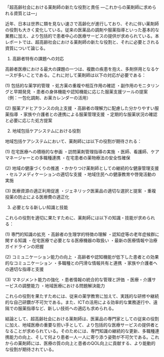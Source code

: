 「超高齢社会における薬剤師の新たな役割と責任 ―これからの薬剤師に求められる資質とは―」

近年、日本は世界に類を見ない速さで高齢化が進行しており、それに伴い薬剤師の役割も大きく変化している。従来の医薬品の調剤や服薬指導といった基本的な業務に加え、より包括的で患者中心の医療サービスの提供が求められている。本レポートでは、超高齢社会における薬剤師の新たな役割と、それに必要とされる資質について論じる。

1. 高齢者特有の課題への対応

高齢者医療における最大の課題の一つは、複数の疾患を抱え、多剤併用となるケースが多いことである。これに対して薬剤師は以下の対応が必要である：

(1) 包括的な薬学的管理
・処方薬の重複や相互作用の確認
・副作用のモニタリングと早期発見
・患者の身体機能や認知機能に応じた服薬支援ツールの提案
（例：一包化調剤、お薬カレンダーの活用）

(2) 服薬アドヒアランスの向上支援
・高齢者の理解力に配慮した分かりやすい服薬指導
・家族や介護者との連携による服薬管理支援
・定期的な服薬状況の確認と必要に応じた処方提案

2. 地域包括ケアシステムにおける役割

地域包括ケアシステムにおいて、薬剤師には以下の役割が期待される：

(1) 在宅医療への積極的な参画
・訪問薬剤管理指導の実施
・医師、看護師、ケアマネージャーとの多職種連携
・在宅患者の薬物療法の安全性確保

(2) 地域の健康づくりの推進
・かかりつけ薬剤師としての継続的な健康管理支援
・セルフメディケーションの適切な支援
・地域住民への健康教育や啓発活動の実施

(3) 医療資源の適正利用促進
・ジェネリック医薬品の適切な選択と提案
・重複投薬の防止による医療費の適正化

3. 必要となる新しい知識と技能

これらの役割を適切に果たすために、薬剤師には以下の知識・技能が求められる：

(1) 専門的知識の拡充
・高齢者の生理学的特徴の理解
・認知症等の老年症候群に関する知識
・在宅医療で必要となる医療機器の取扱い
・最新の医療情報や治療ガイドラインの把握

(2) コミュニケーション能力の向上
・高齢者や認知機能が低下した患者との効果的なコミュニケーション
・多職種との円滑な情報共有と連携
・家族や介護者への適切な指導と支援

(3) マネジメント能力の強化
・患者情報の統合的な管理と評価
・医療・介護サービスの調整能力
・地域医療における問題解決能力

これらの役割を果たすためには、従来の薬学教育に加えて、実践的な研修や継続的な自己研鑽が不可欠である。また、ICTの活用による効率的な業務遂行や、遠隔での服薬指導など、新しい技術への適応も求められる。

結論として、超高齢社会における薬剤師は、医薬品の専門家としての従来の役割に加え、地域医療の重要な担い手として、より包括的な医療サービスの提供者となることが求められている。そのためには、専門知識の継続的な更新、多職種連携能力の向上、そして何より患者一人一人に寄り添う姿勢が不可欠である。これからの薬剤師には、医療の質の向上と患者のQOL向上に貢献する、より能動的な役割が期待されている。